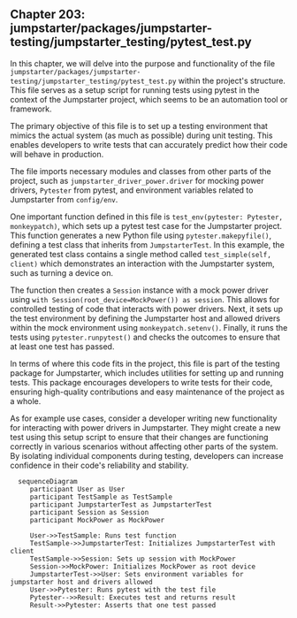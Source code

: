 ## Chapter 203: jumpstarter/packages/jumpstarter-testing/jumpstarter_testing/pytest_test.py

 In this chapter, we will delve into the purpose and functionality of the file `jumpstarter/packages/jumpstarter-testing/jumpstarter_testing/pytest_test.py` within the project's structure. This file serves as a setup script for running tests using pytest in the context of the Jumpstarter project, which seems to be an automation tool or framework.

   The primary objective of this file is to set up a testing environment that mimics the actual system (as much as possible) during unit testing. This enables developers to write tests that can accurately predict how their code will behave in production.

   The file imports necessary modules and classes from other parts of the project, such as `jumpstarter_driver_power.driver` for mocking power drivers, `Pytester` from pytest, and environment variables related to Jumpstarter from `config/env`.

   One important function defined in this file is `test_env(pytester: Pytester, monkeypatch)`, which sets up a pytest test case for the Jumpstarter project. This function generates a new Python file using `pytester.makepyfile()`, defining a test class that inherits from `JumpstarterTest`. In this example, the generated test class contains a single method called `test_simple(self, client)` which demonstrates an interaction with the Jumpstarter system, such as turning a device on.

   The function then creates a `Session` instance with a mock power driver using `with Session(root_device=MockPower()) as session`. This allows for controlled testing of code that interacts with power drivers. Next, it sets up the test environment by defining the Jumpstarter host and allowed drivers within the mock environment using `monkeypatch.setenv()`. Finally, it runs the tests using `pytester.runpytest()` and checks the outcomes to ensure that at least one test has passed.

   In terms of where this code fits in the project, this file is part of the testing package for Jumpstarter, which includes utilities for setting up and running tests. This package encourages developers to write tests for their code, ensuring high-quality contributions and easy maintenance of the project as a whole.

   As for example use cases, consider a developer writing new functionality for interacting with power drivers in Jumpstarter. They might create a new test using this setup script to ensure that their changes are functioning correctly in various scenarios without affecting other parts of the system. By isolating individual components during testing, developers can increase confidence in their code's reliability and stability.

 ```mermaid
   sequenceDiagram
      participant User as User
      participant TestSample as TestSample
      participant JumpstarterTest as JumpstarterTest
      participant Session as Session
      participant MockPower as MockPower

      User->>TestSample: Runs test function
      TestSample->>JumpstarterTest: Initializes JumpstarterTest with client
      TestSample->>Session: Sets up session with MockPower
      Session->>MockPower: Initializes MockPower as root device
      JumpstarterTest->>User: Sets environment variables for jumpstarter host and drivers allowed
      User->>Pytester: Runs pytest with the test file
      Pytester-->>Result: Executes test and returns result
      Result->>Pytester: Asserts that one test passed
   ```